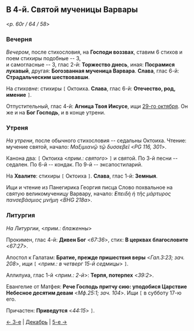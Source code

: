 ## В 4-й. Святой мученицы Варвары

<*p. 60r / 64 / 58*>

### Вечерня

*Вечером*, после стихословия, на **Господи воззвах**, ставим 6 стихов и поем стихиры подобные -- 3,  
и самогласные -- 3, глас 2-й: **Торжество днесь**, иная: **Посрамися лукавый**, 
другая: **Богозванная мученица Варвара**. **Слава**, глас 6-й: **Страдальческим шествовавши**. 

На *стиховне*: стихиры `[` Октоиха. **Слава**, глас 6-й: **Отечество, род, имение** `]`. 

Отпустительный, глас 4-й: **Агница Твоя Иисусе**, ищи [29-го октября](../10_october/10_29_MES.ru.md). 
Он же и на **Бог Господь**, и в конце утрени. 

### Утреня

*На утрени*, после обычного стихословия -- седальны Октоиха. 
Чтение: мучение святой, начало: *Μαξιμιανῷ τῷ δυσσεβεῖ* <*PG 116, 301*>.
 
Канона два: `[` Октоиха <*прим.: святого*> `]` и святой. 
По 3-й песни -- седален. 
По 6-й -- кондак. 
По 9-й -- эксапостиларий. 

На **Хвалите**: стихиры `[` Октоиха `]`. **Слава**, глас 1-й: **Земныя**. 

Ищи и чтение из Панегирика Георгия писца Слово похвальное на святую великомученицу Варвару, начало: 
*̓Επειδὴ ἡ τῆς μάρτυρος πανσεβάσμιος μνήμη* <*BHG 218a*>. 

### Литургия

*На Литургии*, <*прим.: блаженны*> 

Прокимен, глас 4-й: **Дивен Бог** <*67:36*>, стих: **В церквах благословите** <*67:27*>. 

Апостол к Галатам: **Братие, прежде пришествия веры** <*Гал.3:23; зач. 208*>, ищи `[` <*прим.: в четверг 
15-й седмицы*> `]`. 

Аллилуиа, глас 1-й <*прим.: 2-й*>: **Терпя, потерпех** <*39:2*>. 

Евангелие от Матфея: **Рече Господь притчу сию: уподобися Царствие Небесное десятим девам** <*Мф.25:1; зач. 104*>. 
Ищи `[` в субботу 17-ю его. 

Причастен: **Приведутся** <*44:15*> `]`. 

[← 3-е](12_03_MES.ru.md) | [Декабрь](README.md#4-й) | [5-е →](12_05_MES.ru.md)
